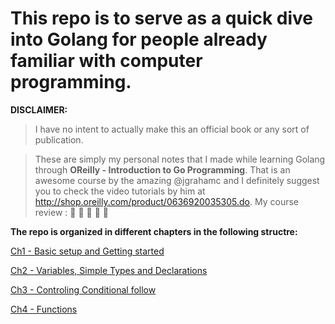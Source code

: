 # This repo is to serve as a quick dive into Golang for people already familiar with computer programming.

**DISCLAIMER:**
> I have no intent to actually make this an official book or any sort of publication. 

> These are simply my personal notes that I made while learning Golang through **OReilly - Introduction to Go Programming**. That is an awesome course by the amazing @jgrahamc and I definitely suggest you to check the video tutorials by him at http://shop.oreilly.com/product/0636920035305.do. My course review : :star2: :star2: :star2: :star2: :star2:

**The repo is organized in different chapters in the following structre:**

[Ch1 - Basic setup and Getting started](ch01-getting-started.md)

[Ch2 - Variables, Simple Types and Declarations](ch02-variables.md)

[Ch3 - Controling Conditional follow](ch03-flow-control.md) 

[Ch4 - Functions](ch04-functions.md)
